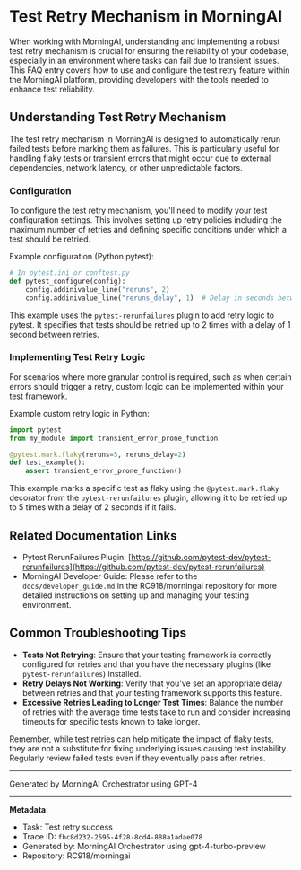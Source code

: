 # Test Retry Mechanism in MorningAI

When working with MorningAI, understanding and implementing a robust test retry mechanism is crucial for ensuring the reliability of your codebase, especially in an environment where tasks can fail due to transient issues. This FAQ entry covers how to use and configure the test retry feature within the MorningAI platform, providing developers with the tools needed to enhance test reliability.

## Understanding Test Retry Mechanism

The test retry mechanism in MorningAI is designed to automatically rerun failed tests before marking them as failures. This is particularly useful for handling flaky tests or transient errors that might occur due to external dependencies, network latency, or other unpredictable factors.

### Configuration

To configure the test retry mechanism, you'll need to modify your test configuration settings. This involves setting up retry policies including the maximum number of retries and defining specific conditions under which a test should be retried.

Example configuration (Python pytest):

```python
# In pytest.ini or conftest.py
def pytest_configure(config):
    config.addinivalue_line("reruns", 2)
    config.addinivalue_line("reruns_delay", 1)  # Delay in seconds between retries
```

This example uses the `pytest-rerunfailures` plugin to add retry logic to pytest. It specifies that tests should be retried up to 2 times with a delay of 1 second between retries.

### Implementing Test Retry Logic

For scenarios where more granular control is required, such as when certain errors should trigger a retry, custom logic can be implemented within your test framework. 

Example custom retry logic in Python:

```python
import pytest
from my_module import transient_error_prone_function

@pytest.mark.flaky(reruns=5, reruns_delay=2)
def test_example():
    assert transient_error_prone_function()
```

This example marks a specific test as flaky using the `@pytest.mark.flaky` decorator from the `pytest-rerunfailures` plugin, allowing it to be retried up to 5 times with a delay of 2 seconds if it fails.

## Related Documentation Links

- Pytest RerunFailures Plugin: [https://github.com/pytest-dev/pytest-rerunfailures](https://github.com/pytest-dev/pytest-rerunfailures)
- MorningAI Developer Guide: Please refer to the `docs/developer_guide.md` in the RC918/morningai repository for more detailed instructions on setting up and managing your testing environment.

## Common Troubleshooting Tips

- **Tests Not Retrying**: Ensure that your testing framework is correctly configured for retries and that you have the necessary plugins (like `pytest-rerunfailures`) installed.
- **Retry Delays Not Working**: Verify that you've set an appropriate delay between retries and that your testing framework supports this feature.
- **Excessive Retries Leading to Longer Test Times**: Balance the number of retries with the average time tests take to run and consider increasing timeouts for specific tests known to take longer.

Remember, while test retries can help mitigate the impact of flaky tests, they are not a substitute for fixing underlying issues causing test instability. Regularly review failed tests even if they eventually pass after retries.

---
Generated by MorningAI Orchestrator using GPT-4

---

**Metadata**:
- Task: Test retry success
- Trace ID: `fbc8d232-2595-4f28-8cd4-888a1adae078`
- Generated by: MorningAI Orchestrator using gpt-4-turbo-preview
- Repository: RC918/morningai
